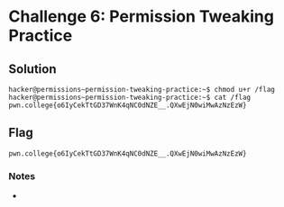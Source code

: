 # Challenge 6: Permission Tweaking Practice

## Solution

```
hacker@permissions~permission-tweaking-practice:~$ chmod u+r /flag
hacker@permissions~permission-tweaking-practice:~$ cat /flag
pwn.college{o6IyCekTtGD37WnK4qNC0dNZE__.QXwEjN0wiMwAzNzEzW}
```
## Flag
`pwn.college{o6IyCekTtGD37WnK4qNC0dNZE__.QXwEjN0wiMwAzNzEzW}`
### Notes
-